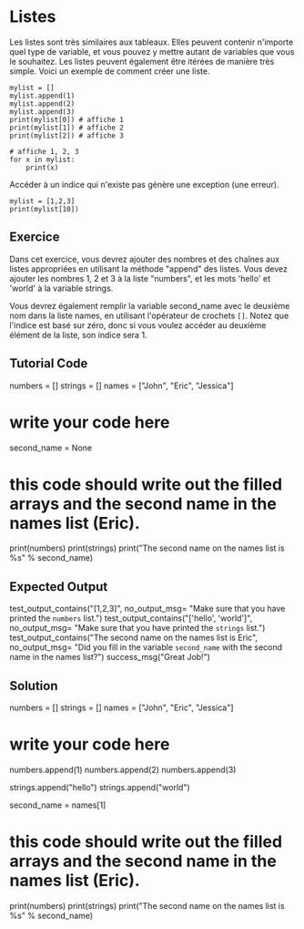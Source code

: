 # Listes
Les listes sont très similaires aux tableaux. Elles peuvent contenir n'importe quel type de variable, et vous pouvez y mettre autant de variables que vous le souhaitez. Les listes peuvent également être itérées de manière très simple. Voici un exemple de comment créer une liste.

    mylist = []
    mylist.append(1)
    mylist.append(2)
    mylist.append(3)
    print(mylist[0]) # affiche 1
    print(mylist[1]) # affiche 2
    print(mylist[2]) # affiche 3

    # affiche 1, 2, 3
    for x in mylist:
        print(x)

Accéder à un indice qui n'existe pas génère une exception (une erreur).

    mylist = [1,2,3]
    print(mylist[10])

Exercice
--------

Dans cet exercice, vous devrez ajouter des nombres et des chaînes aux listes appropriées en utilisant la méthode "append" des listes. Vous devez ajouter les nombres 1, 2 et 3 à la liste "numbers", et les mots 'hello' et 'world' à la variable strings.

Vous devrez également remplir la variable second_name avec le deuxième nom dans la liste names, en utilisant l'opérateur de crochets `[]`. Notez que l'indice est basé sur zéro, donc si vous voulez accéder au deuxième élément de la liste, son indice sera 1.

Tutorial Code
-------------
numbers = []
strings = []
names = ["John", "Eric", "Jessica"]

# write your code here
second_name = None


# this code should write out the filled arrays and the second name in the names list (Eric).
print(numbers)
print(strings)
print("The second name on the names list is %s" % second_name)

Expected Output
---------------

test_output_contains("[1,2,3]", no_output_msg= "Make sure that you have printed the `numbers` list.")
test_output_contains("['hello', 'world']", no_output_msg= "Make sure that you have printed the `strings` list.")
test_output_contains("The second name on the names list is Eric", no_output_msg= "Did you fill in the variable `second_name` with the second name in the names list?")
success_msg("Great Job!")

Solution
--------

numbers = []
strings = []
names = ["John", "Eric", "Jessica"]

# write your code here
numbers.append(1)
numbers.append(2)
numbers.append(3)

strings.append("hello")
strings.append("world")

second_name = names[1]

# this code should write out the filled arrays and the second name in the names list (Eric).
print(numbers)
print(strings)
print("The second name on the names list is %s" % second_name)